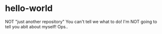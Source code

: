# hello-world
NOT "just another repository"
You can't tell we what to do! I'm NOT going to tell you abit about myself!
Ops..
